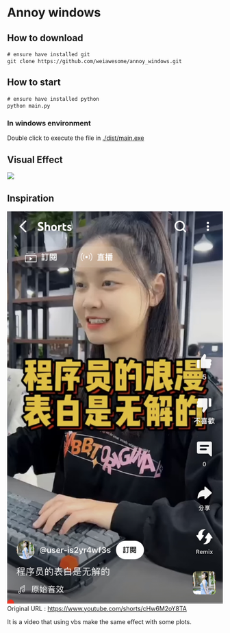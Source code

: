 # Annoy windows

## How to download
```shell
# ensure have installed git
git clone https://github.com/weiawesome/annoy_windows.git
```

## How to start
```shell
# ensure have installed python
python main.py
```
### In windows environment
Double click to execute the file in [./dist/main.exe](/dist/main.exe)

## Visual Effect
![](assets/visual_effect.gif)
## Inspiration
![](assets/inspiration.jpg)
Original URL : https://www.youtube.com/shorts/cHw6M2oY8TA

It is a video that using vbs make the same effect with some plots.